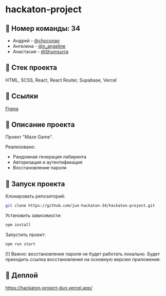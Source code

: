 # hackaton-project

## 🔸 Номер команды: 34

- Андрей - [@choconao](https://t.me/choconao)
- Ангелина - [@n_angeline](https://t.me/n_angeline)
- Анастасия - [@Shumsurra](https://t.me/Shumsurra)

## 🔸 Cтек проекта

HTML, SCSS, React, React Router, Supabase, Vercel

## 🔸 Ссылки

[Figma](https://www.figma.com/file/zlYoFADkT2Mu10xCHOt4KL/jun-hackaton-34?type=design&node-id=0%3A1&mode=design&t=M1W9ZsKyxeCnyTyH-1)

## 🔸 Описание проекта

Проект "Maze Game".

Реализовано:

- Рандомная генерация лабиринта
- Авторизация и аутентификация
- Восстановление пароля


## 🔸 Запуск проекта

Клонировать репозиторий:

```bash
git clone https://github.com/jun-hackaton-34/hackaton-project.git
```

Установить зависимости:

```bash
npm install
```

Запустить проект:

```bash
npm run start
```

[!] Важно: восстановление пароля не будет работать локально. Будет приходить ссылка восстановления на основную версию приложения.

## 🔸 Деплой

<https://hackaton-project-dun.vercel.app/>
